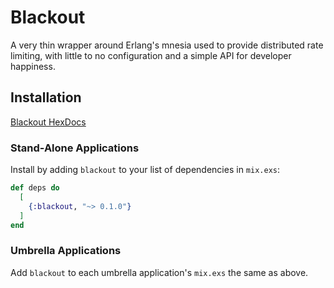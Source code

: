 # Blackout

A very thin wrapper around Erlang's mnesia used to provide distributed rate limiting, with little to no configuration and a simple API for developer happiness.

## Installation

[Blackout HexDocs](https://hexdocs.pm/blackout)

### Stand-Alone Applications

Install by adding `blackout` to your list of dependencies in `mix.exs`:

```elixir
def deps do
  [
    {:blackout, "~> 0.1.0"}
  ]
end
```

### Umbrella Applications

Add `blackout` to each umbrella application's `mix.exs` the same as above.
